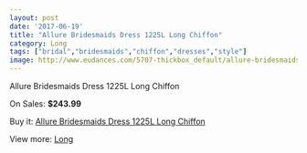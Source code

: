 ```yaml
---
layout: post
date: '2017-06-19'
title: "Allure Bridesmaids Dress 1225L Long Chiffon"
category: Long
tags: ["bridal","bridesmaids","chiffon","dresses","style"]
image: http://www.eudances.com/5707-thickbox_default/allure-bridesmaids-dress-1225l-long-chiffon.jpg
---
```

Allure Bridesmaids Dress 1225L Long Chiffon

On Sales: **$243.99**
<a href="https://www.eudances.com/en/long/1981-allure-bridesmaids-dress-1225l-long-chiffon.html"><amp-img layout="responsive" width="600" height="600" src="//www.eudances.com/5707-thickbox_default/allure-bridesmaids-dress-1225l-long-chiffon.jpg" alt="Allure Bridesmaids Dress 1225L Long Chiffon 0" /></a>
<a href="https://www.eudances.com/en/long/1981-allure-bridesmaids-dress-1225l-long-chiffon.html"><amp-img layout="responsive" width="600" height="600" src="//www.eudances.com/5708-thickbox_default/allure-bridesmaids-dress-1225l-long-chiffon.jpg" alt="Allure Bridesmaids Dress 1225L Long Chiffon 1" /></a>

Buy it: [Allure Bridesmaids Dress 1225L Long Chiffon](https://www.eudances.com/en/long/1981-allure-bridesmaids-dress-1225l-long-chiffon.html "Allure Bridesmaids Dress 1225L Long Chiffon")

View more: [Long](https://www.eudances.com/en/21-long "Long")